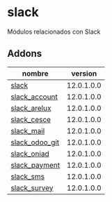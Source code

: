 slack
=========
Módulos relacionados con Slack


Addons
----------------
nombre | version
--- | ---
[slack](slack/) | 12.0.1.0.0
[slack_account](slack_account/) | 12.0.1.0.0
[slack_arelux](slack_arelux/) | 12.0.1.0.0
[slack_cesce](slack_cesce/) | 12.0.1.0.0
[slack_mail](slack_mail/) | 12.0.1.0.0
[slack_odoo_git](slack_odoo_git/) | 12.0.1.0.0
[slack_oniad](slack_oniad/) | 12.0.1.0.0
[slack_payment](slack_payment/) | 12.0.1.0.0
[slack_sms](slack_sms/) | 12.0.1.0.0
[slack_survey](slack_survey/) | 12.0.1.0.0
